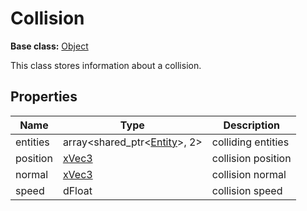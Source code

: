 # Collision

**Base class:** [Object](Object.md)

This class stores information about a collision.

## Properties

| Name | Type | Description |
|---|---|---|
| entities | array<shared_ptr<[Entity](Entity.md)\>, 2> | colliding entities |
| position | [xVec3](xVec3.md) | collision position |
| normal | [xVec3](xVec3.md) | collision normal |
| speed | dFloat | collision speed |
